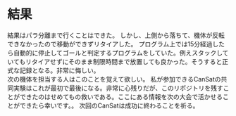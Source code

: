# 結果
結果はパラ分離まで行くことはできた。
しかし、上側から落ちて、機体が反転できなかったので移動ができずリタイアした。
プログラム上では15分経過したら自動的に停止してゴールと判定するプログラムをしていた。例えスタックしていてもリタイアせずにそのまま制限時間まで放置しても良かった。そうすると正式な記録となる。非常に悔しい。  
次の機体を担当する人はこのことを覚えて欲しい。
私が参加できるCanSatの共同実験はこれが最初で最後になる。非常に心残りだが、このリポジトリを残すことができたのはせめてもの救いである。ここにある情報を次の大会で活かせることができたら幸いです。。
次回のCanSatは成功に終わることを祈る。
